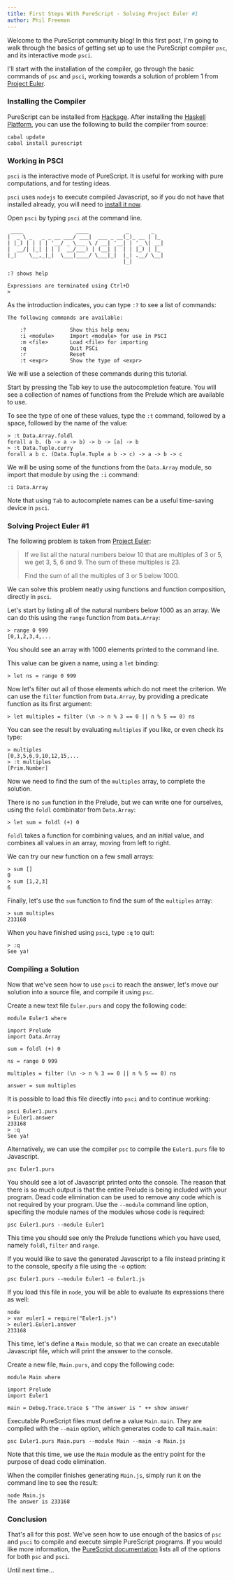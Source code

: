 ```yaml
---
title: First Steps With PureScript - Solving Project Euler #1
author: Phil Freeman
---
```


Welcome to the PureScript community blog! In this first post, I\'m going to walk through the basics of getting set up to use the PureScript compiler `psc`, and its interactive mode `psci`.

I\'ll start with the installation of the compiler, go through the basic commands of `psc` and `psci`, working towards a solution of problem 1 from [Project Euler](http://projecteuler.net/problem=1).

### Installing the Compiler

PureScript can be installed from [Hackage](http://hackage.haskell.org/package/purescript). After installing the [Haskell Platform](http://www.haskell.org/platform), you can use the following to build the compiler from source:

    cabal update
    cabal install purescript

### Working in PSCI

`psci` is the interactive mode of PureScript. It is useful for working with pure computations, and for testing ideas.

`psci` uses `nodejs` to execute compiled Javascript, so if you do not have that installed already, you will need to [install it now](http://nodejs.org).

Open `psci` by typing `psci` at the command line.

     ____                 ____            _       _   
    |  _ \ _   _ _ __ ___/ ___|  ___ _ __(_)_ __ | |_ 
    | |_) | | | | '__/ _ \___ \ / __| '__| | '_ \| __|
    |  __/| |_| | | |  __/___) | (__| |  | | |_) | |_ 
    |_|    \__,_|_|  \___|____/ \___|_|  |_| .__/ \__|
                                         |_|        
    
    :? shows help

    Expressions are terminated using Ctrl+D
    >

As the introduction indicates, you can type `:?` to see a list of commands:

    The following commands are available:
    
        :?              Show this help menu
        :i <module>     Import <module> for use in PSCI
        :m <file>       Load <file> for importing
        :q              Quit PSCi
        :r              Reset
        :t <expr>       Show the type of <expr>

We will use a selection of these commands during this tutorial.

Start by pressing the Tab key to use the autocompletion feature. You will see a collection of names of functions from the Prelude which are available to use.

To see the type of one of these values, type the `:t` command, followed by a space, followed by the name of the value:

    > :t Data.Array.foldl
    forall a b. (b -> a -> b) -> b -> [a] -> b
    > :t Data.Tuple.curry
    forall a b c. (Data.Tuple.Tuple a b -> c) -> a -> b -> c

We will be using some of the functions from the `Data.Array` module, so import that module by using the `:i` command:

    :i Data.Array

Note that using `Tab` to autocomplete names can be a useful time-saving device in `psci`.

### Solving Project Euler #1

The following problem is taken from [Project Euler](http://projecteuler.net/problem=1):
 
> If we list all the natural numbers below 10 that are multiples of 3 or 5, we get 3, 5, 6 and 9. The sum of these multiples is 23.
>
> Find the sum of all the multiples of 3 or 5 below 1000.

We can solve this problem neatly using functions and function composition, directly in `psci`.

Let\'s start by listing all of the natural numbers below 1000 as an array. We can do this using the `range` function from `Data.Array`:

    > range 0 999
    [0,1,2,3,4,...

You should see an array with 1000 elements printed to the command line.

This value can be given a name, using a `let` binding:

    > let ns = range 0 999

Now let\'s filter out all of those elements which do not meet the criterion. We can use the `filter` function from `Data.Array`, by providing a predicate function as its first argument:

    > let multiples = filter (\n -> n % 3 == 0 || n % 5 == 0) ns

You can see the result by evaluating `multiples` if you like, or even check its type:

    > multiples
    [0,3,5,6,9,10,12,15,...
    > :t multiples
    [Prim.Number]

Now we need to find the sum of the `multiples` array, to complete the solution.

There is no `sum` function in the Prelude, but we can write one for ourselves, using the `foldl` combinator from `Data.Array`:

    > let sum = foldl (+) 0

`foldl` takes a function for combining values, and an initial value, and combines all values in an array, moving from left to right.

We can try our new function on a few small arrays:

    > sum [] 
    0
    > sum [1,2,3]  
    6

Finally, let\'s use the `sum` function to find the sum of the `multiples` array:

    > sum multiples
    233168

When you have finished using `psci`, type `:q` to quit:

    > :q
    See ya!

### Compiling a Solution

Now that we've seen how to use `psci` to reach the answer, let's move our solution into a source file, and compile it using `psc`.

Create a new text file `Euler.purs` and copy the following code:

    module Euler1 where

    import Prelude
    import Data.Array

    sum = foldl (+) 0
    
    ns = range 0 999

    multiples = filter (\n -> n % 3 == 0 || n % 5 == 0) ns

    answer = sum multiples

It is possible to load this file directly into `psci` and to continue working:

    psci Euler1.purs
    > Euler1.answer
    233168
    > :q
    See ya!

Alternatively, we can use the compiler `psc` to compile the `Euler1.purs` file to Javascript.

    psc Euler1.purs

You should see a lot of Javascript printed onto the console. The reason that there is so much output is that the entire Prelude is being included with your program. Dead code elimination can be used to remove any code which is not required by your program. Use the `--module` command line option, specifing the module names of the modules whose code is required:

    psc Euler1.purs --module Euler1

This time you should see only the Prelude functions which you have used, namely `foldl`, `filter` and `range`.

If you would like to save the generated Javascript to a file instead printing it to the console, specify a file using the `-o` option:

    psc Euler1.purs --module Euler1 -o Euler1.js

If you load this file in `node`, you will be able to evaluate its expressions there as well:

    node
    > var euler1 = require("Euler1.js")
    > euler1.Euler1.answer
    233168

This time, let\'s define a `Main` module, so that we can create an executable Javascript file, which will print the answer to the console.

Create a new file, `Main.purs`, and copy the following code:

    module Main where

    import Prelude
    import Euler1 

    main = Debug.Trace.trace $ "The answer is " ++ show answer

Executable PureScript files must define a value `Main.main`. They are compiled with the `--main` option, which generates code to call `Main.main`:

    psc Euler1.purs Main.purs --module Main --main -o Main.js

Note that this time, we use the `Main` module as the entry point for the purpose of dead code elimination.

When the compiler finishes generating `Main.js`, simply run it on the command line to see the result:

    node Main.js
    The answer is 233168

### Conclusion

That\'s all for this post. We\'ve seen how to use enough of the basics of `psc` and `psci` to compile and execute simple PureScript programs. If you would like more information, the [PureScript documentation](http://docs.purescript.org) lists all of the options for both `psc` and `psci`.

Until next time\...
